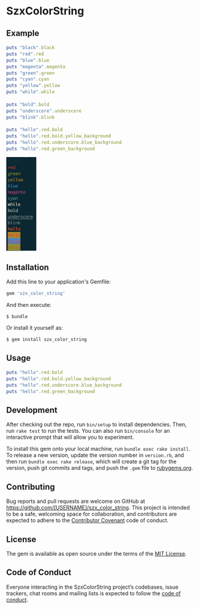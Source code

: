 # SzxColorString

## Example

```ruby
puts "black".black
puts "red".red
puts "blue".blue
puts "magenta".magenta
puts "green".green
puts "cyan".cyan
puts "yellow".yellow
puts "while".while

puts "bold".bold
puts "underscore".underscore
puts "blink".blink

puts "hello".red.bold
puts "hello".red.bold.yellow_background
puts "hello".red.underscore.blue_background
puts "hello".red.green_background
```

<img src="https://github.com/u16suzu/szx_color_string/blob/master/example.png" width="80">

## Installation

Add this line to your application's Gemfile:

```ruby
gem 'szx_color_string'
```

And then execute:

    $ bundle

Or install it yourself as:

    $ gem install szx_color_string

## Usage

```ruby
puts "hello".red.bold
puts "hello".red.bold.yellow_background
puts "hello".red.underscore.blue_background
puts "hello".red.green_background
```

## Development

After checking out the repo, run `bin/setup` to install dependencies. Then, run `rake test` to run the tests. You can also run `bin/console` for an interactive prompt that will allow you to experiment.

To install this gem onto your local machine, run `bundle exec rake install`. To release a new version, update the version number in `version.rb`, and then run `bundle exec rake release`, which will create a git tag for the version, push git commits and tags, and push the `.gem` file to [rubygems.org](https://rubygems.org).

## Contributing

Bug reports and pull requests are welcome on GitHub at https://github.com/[USERNAME]/szx_color_string. This project is intended to be a safe, welcoming space for collaboration, and contributors are expected to adhere to the [Contributor Covenant](http://contributor-covenant.org) code of conduct.

## License

The gem is available as open source under the terms of the [MIT License](https://opensource.org/licenses/MIT).

## Code of Conduct

Everyone interacting in the SzxColorString project’s codebases, issue trackers, chat rooms and mailing lists is expected to follow the [code of conduct](https://github.com/[USERNAME]/szx_color_string/blob/master/CODE_OF_CONDUCT.md).
